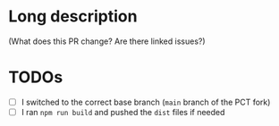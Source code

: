 # Long description

(What does this PR change? Are there linked issues?)

# TODOs

* [ ] I switched to the correct base branch (`main` branch of the PCT fork)
* [ ] I ran `npm run build` and pushed the `dist` files if needed